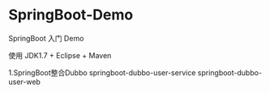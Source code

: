 # SpringBoot-Demo
SpringBoot 入门 Demo

使用 JDK1.7 + Eclipse + Maven

1.SpringBoot整合Dubbo
springboot-dubbo-user-service
springboot-dubbo-user-web

